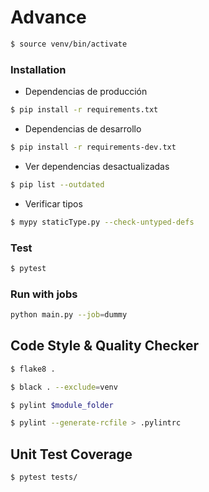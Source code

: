 # Advance

```sh
$ source venv/bin/activate 
```

### Installation

- Dependencias de producción

```sh
$ pip install -r requirements.txt
```

- Dependencias de desarrollo

```sh
$ pip install -r requirements-dev.txt
```

- Ver dependencias desactualizadas

```sh
$ pip list --outdated
```

- Verificar tipos

```sh
$ mypy staticType.py --check-untyped-defs
```

### Test

```sh
$ pytest
```

### Run with jobs

```sh
python main.py --job=dummy
```

## Code Style & Quality Checker

```sh
$ flake8 .

$ black . --exclude=venv

$ pylint $module_folder

$ pylint --generate-rcfile > .pylintrc
```

## Unit Test Coverage

```sh
$ pytest tests/
```
